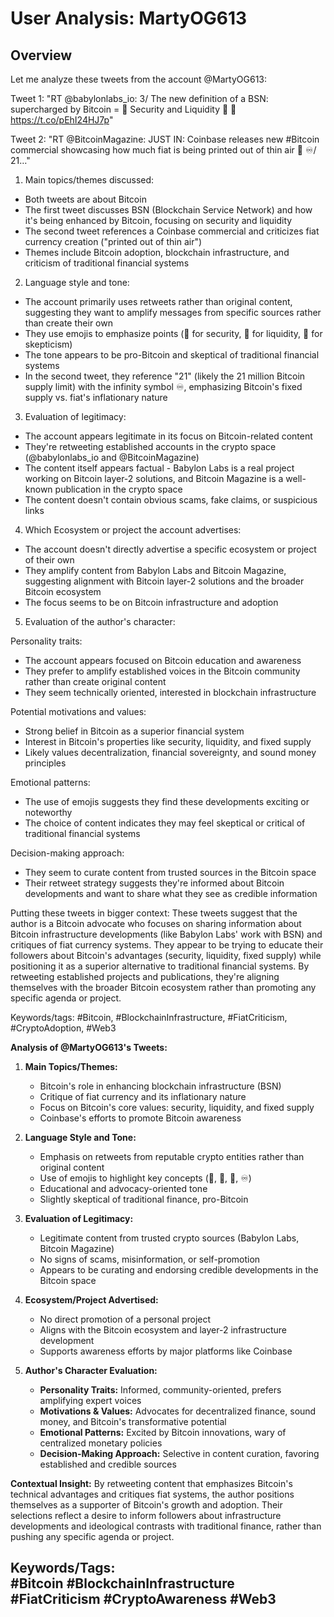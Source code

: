 # User Analysis: MartyOG613

## Overview

<think>
Let me analyze these tweets from the account @MartyOG613:

Tweet 1:
"RT @babylonlabs_io: 3/ The new definition of a BSN: supercharged by Bitcoin = 🔐 Security and Liquidity 🫧
🔗 https://t.co/pEhI24HJ7p"

Tweet 2:
"RT @BitcoinMagazine: JUST IN: Coinbase releases new #Bitcoin commercial showcasing how much fiat is being printed out of thin air 👀
♾/ 21…"

1. Main topics/themes discussed:
- Both tweets are about Bitcoin
- The first tweet discusses BSN (Blockchain Service Network) and how it's being enhanced by Bitcoin, focusing on security and liquidity
- The second tweet references a Coinbase commercial and criticizes fiat currency creation ("printed out of thin air")
- Themes include Bitcoin adoption, blockchain infrastructure, and criticism of traditional financial systems

2. Language style and tone:
- The account primarily uses retweets rather than original content, suggesting they want to amplify messages from specific sources rather than create their own
- They use emojis to emphasize points (🔐 for security, 🫧 for liquidity, 👀 for skepticism)
- The tone appears to be pro-Bitcoin and skeptical of traditional financial systems
- In the second tweet, they reference "21" (likely the 21 million Bitcoin supply limit) with the infinity symbol ♾, emphasizing Bitcoin's fixed supply vs. fiat's inflationary nature

3. Evaluation of legitimacy:
- The account appears legitimate in its focus on Bitcoin-related content
- They're retweeting established accounts in the crypto space (@babylonlabs_io and @BitcoinMagazine)
- The content itself appears factual - Babylon Labs is a real project working on Bitcoin layer-2 solutions, and Bitcoin Magazine is a well-known publication in the crypto space
- The content doesn't contain obvious scams, fake claims, or suspicious links

4. Which Ecosystem or project the account advertises:
- The account doesn't directly advertise a specific ecosystem or project of their own
- They amplify content from Babylon Labs and Bitcoin Magazine, suggesting alignment with Bitcoin layer-2 solutions and the broader Bitcoin ecosystem
- The focus seems to be on Bitcoin infrastructure and adoption

5. Evaluation of the author's character:

Personality traits:
- The account appears focused on Bitcoin education and awareness
- They prefer to amplify established voices in the Bitcoin community rather than create original content
- They seem technically oriented, interested in blockchain infrastructure

Potential motivations and values:
- Strong belief in Bitcoin as a superior financial system
- Interest in Bitcoin's properties like security, liquidity, and fixed supply
- Likely values decentralization, financial sovereignty, and sound money principles

Emotional patterns:
- The use of emojis suggests they find these developments exciting or noteworthy
- The choice of content indicates they may feel skeptical or critical of traditional financial systems

Decision-making approach:
- They seem to curate content from trusted sources in the Bitcoin space
- Their retweet strategy suggests they're informed about Bitcoin developments and want to share what they see as credible information

Putting these tweets in bigger context:
These tweets suggest that the author is a Bitcoin advocate who focuses on sharing information about Bitcoin infrastructure developments (like Babylon Labs' work with BSN) and critiques of fiat currency systems. They appear to be trying to educate their followers about Bitcoin's advantages (security, liquidity, fixed supply) while positioning it as a superior alternative to traditional financial systems. By retweeting established projects and publications, they're aligning themselves with the broader Bitcoin ecosystem rather than promoting any specific agenda or project.

Keywords/tags:
#Bitcoin, #BlockchainInfrastructure, #FiatCriticism, #CryptoAdoption, #Web3
</think>

**Analysis of @MartyOG613's Tweets:**

1. **Main Topics/Themes:**
   - Bitcoin's role in enhancing blockchain infrastructure (BSN)
   - Critique of fiat currency and its inflationary nature
   - Focus on Bitcoin's core values: security, liquidity, and fixed supply
   - Coinbase's efforts to promote Bitcoin awareness

2. **Language Style and Tone:**
   - Emphasis on retweets from reputable crypto entities rather than original content
   - Use of emojis to highlight key concepts (🔐, 🫧, 👀, ♾)
   - Educational and advocacy-oriented tone
   - Slightly skeptical of traditional finance, pro-Bitcoin

3. **Evaluation of Legitimacy:**
   - Legitimate content from trusted crypto sources (Babylon Labs, Bitcoin Magazine)
   - No signs of scams, misinformation, or self-promotion
   - Appears to be curating and endorsing credible developments in the Bitcoin space

4. **Ecosystem/Project Advertised:**
   - No direct promotion of a personal project
   - Aligns with the Bitcoin ecosystem and layer-2 infrastructure development
   - Supports awareness efforts by major platforms like Coinbase

5. **Author's Character Evaluation:**
   - **Personality Traits:** Informed, community-oriented, prefers amplifying expert voices
   - **Motivations & Values:** Advocates for decentralized finance, sound money, and Bitcoin's transformative potential
   - **Emotional Patterns:** Excited by Bitcoin innovations, wary of centralized monetary policies
   - **Decision-Making Approach:** Selective in content curation, favoring established and credible sources

**Contextual Insight:**
By retweeting content that emphasizes Bitcoin's technical advantages and critiques fiat systems, the author positions themselves as a supporter of Bitcoin's growth and adoption. Their selections reflect a desire to inform followers about infrastructure developments and ideological contrasts with traditional finance, rather than pushing any specific agenda or project.

**Keywords/Tags:**  
#Bitcoin #BlockchainInfrastructure #FiatCriticism #CryptoAwareness #Web3
---
